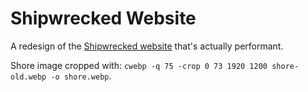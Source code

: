 # Shipwrecked Website
A redesign of the [Shipwrecked website](https://shipwrecked.hackclub.com/) that's actually performant.

Shore image cropped with: `cwebp -q 75 -crop 0 73 1920 1200 shore-old.webp -o shore.webp`.
